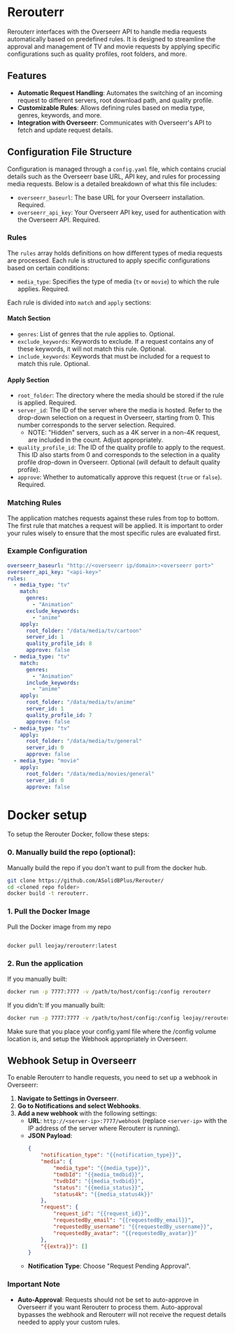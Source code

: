 # Rerouterr

Rerouterr interfaces with the Overseerr API to handle media requests automatically based on predefined rules. It is designed to streamline the approval and management of TV and movie requests by applying specific configurations such as quality profiles, root folders, and more.

## Features

- **Automatic Request Handling**: Automates the switching of an incoming request to different servers, root download path, and quality profile.
- **Customizable Rules**: Allows defining rules based on media type, genres, keywords, and more.
- **Integration with Overseerr**: Communicates with Overseerr's API to fetch and update request details.

## Configuration File Structure

Configuration is managed through a `config.yaml` file, which contains crucial details such as the Overseerr base URL, API key, and rules for processing media requests. Below is a detailed breakdown of what this file includes:

- `overseerr_baseurl`: The base URL for your Overseerr installation. Required.
- `overseerr_api_key`: Your Overseerr API key, used for authentication with the Overseerr API. Required.

### Rules

The `rules` array holds definitions on how different types of media requests are processed. Each rule is structured to apply specific configurations based on certain conditions:

- `media_type`: Specifies the type of media (`tv` or `movie`) to which the rule applies. Required.

Each rule is divided into `match` and `apply` sections:

#### Match Section
- `genres`: List of genres that the rule applies to. Optional.
- `exclude_keywords`: Keywords to exclude. If a request contains any of these keywords, it will not match this rule. Optional.
- `include_keywords`: Keywords that must be included for a request to match this rule. Optional.

#### Apply Section
- `root_folder`: The directory where the media should be stored if the rule is applied. Required.
- `server_id`: The ID of the server where the media is hosted. Refer to the drop-down selection on a request in Overseerr, starting from 0. This number corresponds to the server selection. Required.
   - NOTE: "Hidden" servers, such as a 4K server in a non-4K request, are included in the count. Adjust appropriately. 
- `quality_profile_id`: The ID of the quality profile to apply to the request. This ID also starts from 0 and corresponds to the selection in a quality profile drop-down in Overseerr. Optional (will default to default quality profile).
- `approve`: Whether to automatically approve this request (`true` or `false`). Required.

### Matching Rules

The application matches requests against these rules from top to bottom. The first rule that matches a request will be applied. It is important to order your rules wisely to ensure that the most specific rules are evaluated first.

### Example Configuration

```yaml
overseerr_baseurl: "http://<overseerr ip/domain>:<overseerr port>"
overseerr_api_key: "<api-key>"
rules:
  - media_type: "tv"
    match:
      genres:
        - "Animation"
      exclude_keywords:
        - "anime"
    apply:
      root_folder: "/data/media/tv/cartoon"
      server_id: 1
      quality_profile_id: 8
      approve: false
  - media_type: "tv"
    match:
      genres:
        - "Animation"
      include_keywords:
        - "anime"
    apply:
      root_folder: "/data/media/tv/anime"
      server_id: 1
      quality_profile_id: 7
      approve: false
  - media_type: "tv"
    apply:
      root_folder: "/data/media/tv/general"
      server_id: 0
      approve: false
  - media_type: "movie"
    apply:
      root_folder: "/data/media/movies/general"
      server_id: 0
      approve: false
```
# Docker setup

To setup the Rerouter Docker, follow these steps:

### 0. Manually build the repo (optional):
Manually build the repo if you don't want to pull from the docker hub.
```bash
git clone https://github.com/ASolidBPlus/Rerouter/
cd <cloned repo folder>
docker build -t rerouterr.
```

### 1. Pull the Docker Image
Pull the Docker image from my repo
```bash

docker pull leojay/rerouterr:latest
```

### 2. Run the application
If you manually built:
```bash
docker run -p 7777:7777 -v /path/to/host/config:/config rerouterr
```

If you didn't:
If you manually built:
```bash
docker run -p 7777:7777 -v /path/to/host/config:/config leojay/rerouterr:latest
```
Make sure that you place your config.yaml file where the /config volume location is, and setup the Webhook appropriately in Overseerr.

## Webhook Setup in Overseerr

To enable Rerouterr to handle requests, you need to set up a webhook in Overseerr:

1. **Navigate to Settings in Overseerr**.
2. **Go to Notifications and select Webhooks**.
3. **Add a new webhook** with the following settings:
   - **URL**: `http://<server-ip>:7777/webhook` (replace `<server-ip>` with the IP address of the server where Rerouterr is running).
   - **JSON Payload**:
     ```json
     {
         "notification_type": "{{notification_type}}",
         "media": {
             "media_type": "{{media_type}}",
             "tmdbId": "{{media_tmdbid}}",
             "tvdbId": "{{media_tvdbid}}",
             "status": "{{media_status}}",
             "status4k": "{{media_status4k}}"
         },
         "request": {
             "request_id": "{{request_id}}",
             "requestedBy_email": "{{requestedBy_email}}",
             "requestedBy_username": "{{requestedBy_username}}",
             "requestedBy_avatar": "{{requestedBy_avatar}}"
         },
         "{{extra}}": []
     }
     ```
   - **Notification Type**: Choose "Request Pending Approval".

### Important Note

- **Auto-Approval**: Requests should not be set to auto-approve in Overseerr if you want Rerouterr to process them. Auto-approval bypasses the webhook and Rerouterr will not receive the request details needed to apply your custom rules.
